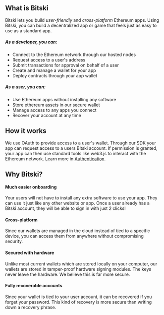 ## What is Bitski

Bitski lets you build *user-friendly* and *cross-platform* Ethereum apps. Using Bitski, you can build a decentralized app or game that feels just as easy to use as a standard app.

##### As a developer, you can:
- Connect to the Ethereum network through our hosted nodes
- Request access to a user's address
- Submit transactions for approval on behalf of a user
- Create and manage a wallet for your app
- Deploy contracts through your app wallet

##### As a user, you can:
- Use Ethereum apps without installing any software
- Store ethereum assets in our secure wallet
- Manage access to any apps you connect
- Recover your account at any time

## How it works

We use OAuth to provide access to a user's wallet. Through our SDK your app can request access to a users Bitski account. If permission is granted, your app can then use standard tools like web3.js to interact with the Ethereum network. Learn more in [Authentication](oauth.md).

## Why Bitski?

#### Much easier onboarding

Your users will not have to install any extra software to use your app. They can use it just like any other website or app. Once a user already has a Bitski account, they will be able to sign in with just 2 clicks!

#### Cross-platform

Since our wallets are managed in the cloud instead of tied to a specific device, you can access them from anywhere without compromising security.

#### Secured with hardware

Unlike most current wallets which are stored locally on your computer, our wallets are stored in tamper-proof hardware signing modules. The keys never leave the hardware. We believe this is far more secure.

#### Fully recoverable accounts

Since your wallet is tied to your user account, it can be recovered if you forget your password. This kind of recovery is more secure than writing down a recovery phrase.
